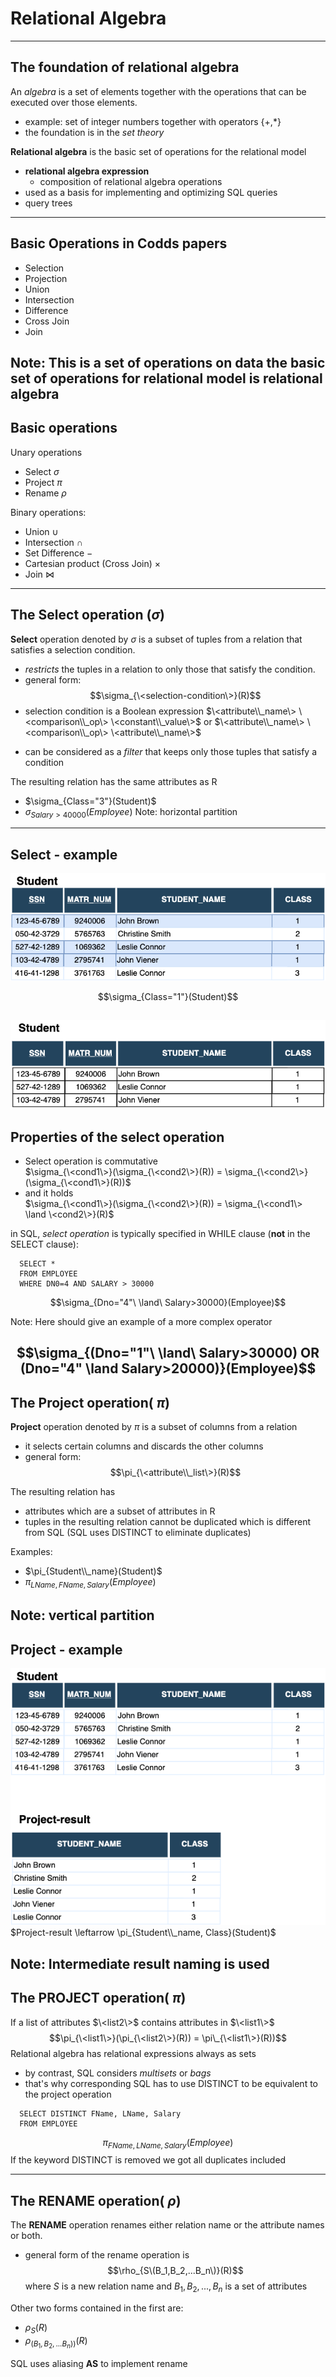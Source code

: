 <div style="height: 120px;"></div>

# Relational Algebra  


---
## The foundation of relational algebra 
An *algebra* is a set of elements together with the operations that can be executed
over those elements. 
- example: set of integer numbers together with operators {+,*}
- the foundation is in the *set theory* 

**Relational algebra** is the basic set of operations for the relational model  
 - **relational algebra expression** 
   * composition of relational algebra operations
 - used as a basis for implementing and optimizing SQL queries
  - query trees


---
## Basic Operations in Codds papers

- Selection 
- Projection
- Union
- Intersection
- Difference
- Cross Join
- Join

Note: This is a set of operations on data
the basic set of operations for relational model is relational algebra
---
## Basic operations 
Unary operations
- Select $\sigma$ 
- Project $\pi$
- Rename $\rho$

Binary operations:
- Union $\cup$
- Intersection $\cap$
- Set Difference $-$
- Cartesian product (Cross Join) $\times$ 
- Join  $\bowtie$

---
## The Select operation  ($\sigma$)   
**Select** operation denoted by $\sigma$ 
is a subset of tuples from a relation that satisfies a selection condition.
- *restricts* the tuples in a relation to only those that satisfy the condition.
- general form: 
 $$\sigma_{\<selection-condition\>}(R)$$
- selection condition is a Boolean expression 
$\<attribute\\_name\> \<comparison\\_op\> \<constant\\_value\>$ or 
$\<attribute\\_name\> \<comparison\\_op\> \<attribute\\_name\>$
<!-- .element style="font-size: 70%;" -->
- can be considered as a *filter* that keeps only those tuples that satisfy a condition

The resulting relation has the same attributes as R
 - $\sigma_{Class="3"}(Student)$
 - $\sigma_{Salary>40000}(Employee)$
Note: horizontal partition
---
## Select - example
![Select operation](img/relationalalgebra/selection-student.png)

  $$\sigma_{Class="1"}(Student)$$

![Select operation result](img/relationalalgebra/selection-student-result.png)
---
## Properties of the select operation     
- Select operation is commutative   
$\sigma_{\<cond1\>}(\sigma_{\<cond2\>}(R)) = \sigma_{\<cond2\>}(\sigma_{\<cond1\>}(R))$
- and it holds<br/> 
$\sigma_{\<cond1\>}(\sigma_{\<cond2\>}(R)) = \sigma_{\<cond1\> \land \<cond2\>}(R)$

in SQL, *select operation* is typically specified in WHILE clause (**not** in the SELECT clause):
```
  SELECT * 
  FROM EMPLOYEE
  WHERE DN0=4 AND SALARY > 30000 
```
  $$\sigma_{Dno="4"\ \land\ Salary>30000}(Employee)$$
  
Note: Here should give an example of a more complex operator

  $$\sigma_{(Dno="1"\ \land\ Salary>30000) OR (Dno="4" \land Salary>20000)}(Employee)$$
---
## The Project operation( $\pi$)
**Project** operation denoted by $\pi$ 
is a subset of columns from a relation
- it selects certain columns and discards the other columns
- general form: 
$$\pi_{\<attribute\\_list\>}(R)$$

The resulting relation has 
- attributes which are a subset of attributes in R
- tuples in the resulting relation cannot be duplicated
which is different from SQL (SQL uses DISTINCT to eliminate
duplicates)

Examples:
 - $\pi_{Student\\_name}(Student)$
 - $\pi_{LName, FName, Salary}(Employee)$
 


Note: vertical partition
---
## Project - example
![Project operation](img/relationalalgebra/projection-student.png)
$Project-result \leftarrow \pi_{Student\\_name, Class}(Student)$

Note: Intermediate result naming is used
---
## The PROJECT operation( $\pi$)

If a list of attributes $\<list2\>$ contains attributes in  $\<list1\>$ 
$$\pi_{\<list1\>}(\pi_{\<list2\>}(R)) = \pi\_{\<list1\>}(R))$$
Relational algebra has relational expressions always as sets
- by contrast, SQL considers *multisets* or *bags*
- that's why corresponding SQL has to use DISTINCT
 to be equivalent to the project operation

```
  SELECT DISTINCT FName, LName, Salary 
  FROM EMPLOYEE
```
$$\pi_{FName,LName,Salary}(Employee)$$
If the keyword DISTINCT is removed we got all duplicates included


---
## The RENAME operation( $\rho$)
The **RENAME** operation renames either relation name or the attribute names or
both. 
- general form of the rename operation is 
$$\rho_{S\(B_1,B_2,...B_n\)}(R)$$
where $S$ is a new relation name and $B_1,B_2,...,B_n$
is a set of attributes

Other two forms contained in the first are:
- $\rho_{S}(R)$
- $\rho_{(B_1,B_2,...B_n))}(R)$

SQL uses aliasing **AS** to implement rename

```
  SELECT S.ssn AS s_ssn, S.matr_num as S.s_matr_num, S.student_name as s_student_name
         S.class AS s_class
  FROM Student AS S
```

---
## The RENAME operation - example
![Rename operation](img/relationalalgebra/rename-student.png)
$\rho_{Student1(s\\_ssn,s\\_matr\\_num,s\\_student\\_name, s\\_class)}(Student(ssn,matr\\_num,student\\_name, class))$
<!-- .element style="font-size: 70%;" -->
---
## The Union operation
The Union operation, denoted by $R \cup Q$ 
$$R \cup Q := \\{r| r\in R \lor r \in Q\\}$$ 
is a relation that includes all 
tuples that are either in R or in S or in both R and S.  

Duplicates are eliminated

![Union operation](img/relationalalgebra/union.png)
---
## Union - example
![Union example](img/relationalalgebra/union1.png)


Two relations $R(A_1,...,A_n)$ and $Q(B_1,...,B_n)$ are union compatible if they 
 - have the same degree $n$ and
 - $dom(A_i) = dom(B_i),\ for\ 1 \leq i \leq n$ 

---
## The Intersection operation
The Intersection operation, denoted by 
$$R \cap Q:= \\{r| r\in R \land r \in Q\\}$$
is a relation that includes all 
tuples that are in both R and S.  
![Intersection operation](img/relationalalgebra/intersection.png)


---
## Intersection - example
![Intersection operation](img/relationalalgebra/intersection1.png)

---
## The Set Difference (Minus) operation
The Set Difference (Minus) of relations $R$ and $Q$, denoted by 
$$R - Q:= \\{r| r\in R \land r \not\in Q\\}$$
is a relation that includes all tuples that are in R but not in Q.  

![Set difference](img/relationalalgebra/difference1.png)
---
## Set Difference - example 
![Set difference](img/relationalalgebra/setdifference.png)

Question: Does it hold in general? <br/>
$|R-S| \geq |R| - |S|$
Note: Ask what is the cardinality of set difference?
---
## The Cartesian Product (Cross product)
Given relations $R(A_1,A_2,...,A_n)$ and $S(B_1,B_2,...,B_m)$.  
The **Cartesian Product (Cross product)**, denoted by $$R \times S$$ is a relation
$Q(A_1,A_2,...,A_n,B_1,B_2,...,B_m)$ with the degree $n+m$ and has all combinations of each tuple from the 
relation $R$ with all tuples from the relation $S$

Cardinality of the Cartesian product:
$$|R \times S| = |R|\cdot|S|$$ 

---
## Cross product - example
![Set difference](img/relationalalgebra/crossproduct.png)

To extract related tuples cross product is often combined with
the SELECT operation and then it's called **JOIN**

IN SQL - JOIN is implemented by putting two (or more tables)
in the FROM clause without relation condition in the WHERE clause
or by using *cross join*
```
SELECT *
FROM Employee, Dependent
```
```
select *
from employee cross join dependent
```

Note: The importance of cross product together with select operator

---
## The JOIN Operation
Given relations $R(A_1,A_2,...,A_n)$ and $S(B_1,B_2,...,B_m)$.  
The **JOIN Operation**, denoted by $$R \bowtie_{\<join\\_condition\>} S$$ is a relation
$Q(A_1,A_2,...,A_n,B_1,B_2,...,B_n)$ that has $n+m$ attributes and has one tuple for 
each combination of tuples (one from $R$ and one from $S$) whenever 
the combination satisfies the join condition.

A general join condition is
- $\<condition\> AND \<condition\> AND...AND \<condition\>$

$\<condition\>$ is in the form $A\ \theta\ B $ where 
$\theta \in \\{=, \lt, \leq,\gt,\geq, \neq \\}$
- because of this general condition it's called also **THETA_JOIN**

---
## The JOIN operation - example

Formally JOIN can be expressed as a combination of cross product and select
operations:
$$R \bowtie_{\<join\\_condition\>} S =  \sigma _{\<join\\_condition\>} R \times S  $$

![Join operation](img/relationalalgebra/join.png)
$$RESULT \leftarrow R \bowtie_{R.A=S.A} S $$

JOIN doesn't necessarily preserve all of the information in participating tables
---
## Variations of JOIN: EQUIJOIN and NATURAL JOIN
**EQUIJOIN** is a JOIN operation whose conditions has only comparison operator = 

**NATURAL JOIN**, denoted by (*) is an EQUIJOIN operation with removed duplicated attributes
![Natural join operation](img/relationalalgebra/natural-join.png)
$$RESULT \leftarrow R \ast_{R.A=S.A} S $$


---
## Complete Set of Relational algebra operations
Set of the following relational algebra operations is **complete**:
- Selection ($\sigma$)
- Projection ($\pi$)
- Union ($\cup$)
- Rename ($\rho$)
- Set difference ($-$)
- Cartesian product ($\times$)

Any other relational algebra expression can be expressed using previous operations
- example: $R \cap S \equiv (R\cup S) - ((R - S) \cup (S - R)) $
- example: $R \cap S \equiv R - (R - S) $

--- 
## Other Relational algebra operations
Relational algebra operations that doesn't belong
to the set $\\{\sigma, \pi, \cup, \rho, -, \times \\}$
* such as different types of JOINS
* doesn't increase expressive power of relational algebra
* make the language more convenient

---
## OUTER JOIN operations 
Previous join operators match tuples which satisfy the join condition
and are called INNER JOIN
- tuples without a matching or with NULL values are eliminated

OUTER JOIN operations keep all the tuple in left or right relation or in
both of them, regardless of whether or not they match tuples in the 
other relation


---
## The LEFT OUTER JOIN operation
 
![Left outer join](img/relationalalgebra/leftouterjoin.png)

**LEFT OUTER JOIN** keeps every tuple in the left relation and when
there is no matching in the right relation it fills right relation 
attributes with NULL values 

---
## The RIGHT OUTER operations
![Right outer join](img/relationalalgebra/rightouterjoin.png)
**RIGHT OUTER JOIN** keeps every tuple in the right(second) relation and when
there is no matching in the left relation it fills left relation 
attributes with NULL values 

---

## The FULL OUTER JOIN operation
**FULL OUTER JOIN** keeps every tuple in both the left and the right relations and when
no matching is found it fills attributes with NULL values  as needed 

How should full outer join $R\ ⟗_{R.A=S.A}S$ look like?
Fill the last two columns .
![Full outer join](img/relationalalgebra/fullouterjoin.png)

$$R\ ⟗ \ S = (R\ ⟕\ S) ∪ (R\ ⟖\ S)$$

---
## The DIVISION operation 
The **DIVISION operation**, denoted by $\div$ is applied to two relations R(Z),
and S(X) where $X\subset Z$ and gives as a result relation with attributes $Y=Z-X$.
A tuple t is in the result relation if tuples appear in R such  that $t_R[Y]=t$
$$ \forall t_S\in r(S) \implies \exists t_R\in r(R)\  t_R[X] = t_S$$ 

Example: *Retrieve the names of employees who work on all projects that "John Smith" works on.*<br/>
- dealing with *universal quantification* in queries


---
## Division operation example
![Division](img/relationalalgebra/division1.png)

Can be expressed as a sequence of operations:
- $T1 \leftarrow \ \pi_Y(R)$
- $T2 \leftarrow \ \pi_Y((S \times T1) - R)$
- $D \leftarrow \ T1 - T2$

---

## Aggregate functions  
**Aggregate functions** are mathematical aggregate functions on collections 
of values
- COUNT
- SUM
- AVERAGE
- MAXIMUM
- MINIMUM

Common type of aggregate functions operation includes grouping  
attributes and then applies aggregate functions 
$$G\_1,G\_2,...,G\_m\ g\_{f\_1({A\_1}'), f\_2({A\_2}'),\dots,f\_k({A\_k}')}(R)$$
<!-- .element style="font-size: 90%;" -->
- $G\_1,G\_2,...,G\_m\$ grouping attributes
- $f\_1({A\_1}'), f\_2({A\_2}'),\dots,f\_k({A\_k}')$ aggregate functions
 on attributes in R

---
## Aggregate functions - example
Retrieve each department number, the number of employees in the department 
and their average salary
$$\rho(DNo,numEmployees,avgSalary) (_{DNo} g _{COUNT\ ssn,AVERAGE\ salary} (EMPLOYEE))$$
<!-- .element style="font-size: 70%;" -->


![Aggregations](img/relationalalgebra/aggregates.png)

Aggregate functions cannot be expressed in basic relational algebra

---
## Review questions  
- The Intersection operation can be expressed using other operations?
  Explain how?
- Explain the $\theta$-JOIN operation. Where that name comes from?
- What is the result of NATURAL JOIN over two disjunct relations?
- Explain the cardinality of the cross product of two relations ?
